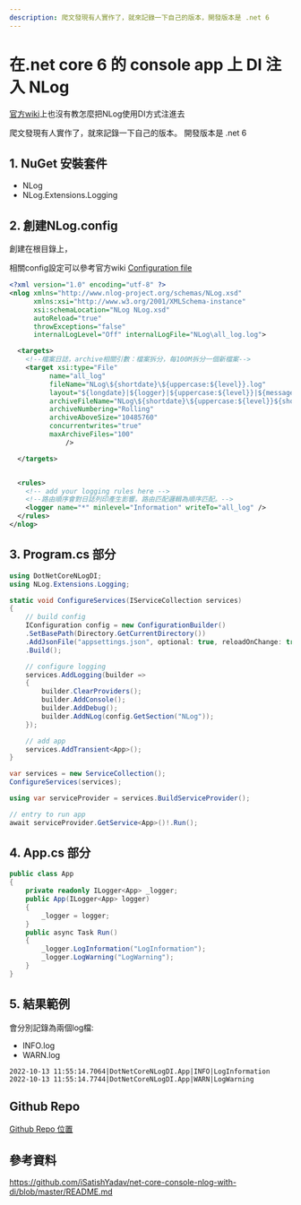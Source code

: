 ```yaml
---
description: 爬文發現有人實作了，就來記錄一下自己的版本，開發版本是 .net 6
---
```


# 在.net core 6 的 console app 上 DI 注入 NLog

[官方wiki](https://github.com/NLog/NLog.Extensions.Logging/wiki/NLog-configuration-with-appsettings.json)上也沒有教怎麼把NLog使用DI方式注進去

爬文發現有人實作了，就來記錄一下自己的版本。
開發版本是 .net 6

## 1. NuGet 安裝套件

- NLog
- NLog.Extensions.Logging

## 2. 創建NLog.config

創建在根目錄上，

相關config設定可以參考官方wiki [Configuration file](https://github.com/NLog/NLog/wiki/Configuration-file)

```xml
<?xml version="1.0" encoding="utf-8" ?>
<nlog xmlns="http://www.nlog-project.org/schemas/NLog.xsd"
      xmlns:xsi="http://www.w3.org/2001/XMLSchema-instance"
      xsi:schemaLocation="NLog NLog.xsd"
      autoReload="true"
      throwExceptions="false"
      internalLogLevel="Off" internalLogFile="NLog\all_log.log">

  <targets>
    <!--檔案日誌，archive相關引數：檔案拆分，每100M拆分一個新檔案-->
    <target xsi:type="File"
          name="all_log"
          fileName="NLog\${shortdate}\${uppercase:${level}}.log"
          layout="${longdate}|${logger}|${uppercase:${level}}|${message} ${exception}"
          archiveFileName="NLog\${shortdate}\${uppercase:${level}}${shortdate}.{####}.log"
          archiveNumbering="Rolling"
          archiveAboveSize="10485760"
          concurrentwrites="true"
          maxArchiveFiles="100"
              />

  </targets>


  <rules>
    <!-- add your logging rules here -->
    <!--路由順序會對日誌列印產生影響。路由匹配邏輯為順序匹配。-->
    <logger name="*" minlevel="Information" writeTo="all_log" />
  </rules>
</nlog>
```

## 3. Program.cs 部分

```csharp
using DotNetCoreNLogDI;
using NLog.Extensions.Logging;

static void ConfigureServices(IServiceCollection services)
{
    // build config
    IConfiguration config = new ConfigurationBuilder()
    .SetBasePath(Directory.GetCurrentDirectory())
    .AddJsonFile("appsettings.json", optional: true, reloadOnChange: true)
    .Build();

    // configure logging
    services.AddLogging(builder =>
    {
        builder.ClearProviders();
        builder.AddConsole();
        builder.AddDebug();
        builder.AddNLog(config.GetSection("NLog"));
    });

    // add app
    services.AddTransient<App>();
}

var services = new ServiceCollection();
ConfigureServices(services);

using var serviceProvider = services.BuildServiceProvider();

// entry to run app
await serviceProvider.GetService<App>()!.Run();
```

## 4. App.cs 部分
```csharp
public class App
{
    private readonly ILogger<App> _logger;
    public App(ILogger<App> logger)
    {
        _logger = logger;
    }
    public async Task Run()
    {
        _logger.LogInformation("LogInformation");
        _logger.LogWarning("LogWarning");
    }
}
```

## 5. 結果範例

會分別記錄為兩個log檔:
- INFO.log
- WARN.log
  
```
2022-10-13 11:55:14.7064|DotNetCoreNLogDI.App|INFO|LogInformation 
2022-10-13 11:55:14.7744|DotNetCoreNLogDI.App|WARN|LogWarning 
```
## Github Repo

[Github Repo 位置](https://github.com/samamy888/DotNetCoreNLogDI)

## 參考資料

<https://github.com/iSatishYadav/net-core-console-nlog-with-di/blob/master/README.md>


